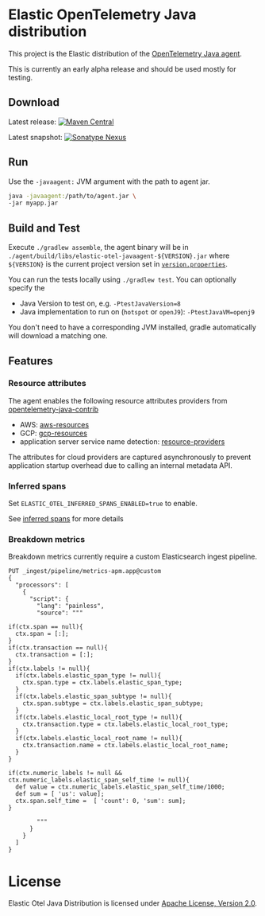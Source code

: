 # Elastic OpenTelemetry Java distribution

This project is the Elastic distribution of the [OpenTelemetry Java agent](https://github.com/open-telemetry/opentelemetry-java-instrumentation).

This is currently an early alpha release and should be used mostly for testing.

## Download

Latest release: [![Maven Central](https://img.shields.io/maven-central/v/co.elastic.otel/elastic-otel-javaagent?label=elastic-otel-javaagent)](https://mvnrepository.com/artifact/co.elastic.otel/elastic-otel-javaagent/latest)

Latest snapshot: [![Sonatype Nexus](https://img.shields.io/nexus/s/co.elastic.otel/elastic-otel-javaagent?server=https%3A%2F%2Foss.sonatype.org&label=elastic-otel-javaagent)](https://oss.sonatype.org/service/local/artifact/maven/redirect?r=snapshots&g=co.elastic.otel&a=elastic-otel-javaagent&v=LATEST)

## Run

Use the `-javaagent:` JVM argument with the path to agent jar.

```bash
java -javaagent:/path/to/agent.jar \
-jar myapp.jar
```
## Build and Test

Execute `./gradlew assemble`, the agent binary will be in `./agent/build/libs/elastic-otel-javaagent-${VERSION}.jar`
where `${VERSION}` is the current project version set in [`version.properties`](version.properties).

You can run the tests locally using `./gradlew test`. You can optionally specify the
 * Java Version to test on, e.g. `-PtestJavaVersion=8`
 * Java implementation to run on (`hotspot` or `openJ9`):  `-PtestJavaVM=openj9`

You don't need to have a corresponding JVM installed, gradle automatically will download a matching one.

## Features

### Resource attributes

The agent enables the following resource attributes providers from [opentelemetry-java-contrib](https://github.com/open-telemetry/opentelemetry-java-contrib/)
- AWS: [aws-resources](https://github.com/open-telemetry/opentelemetry-java-contrib/tree/main/aws-resources)
- GCP: [gcp-resources](https://github.com/open-telemetry/opentelemetry-java-contrib/tree/main/gcp-resources)
- application server service name detection: [resource-providers](https://github.com/open-telemetry/opentelemetry-java-contrib/tree/main/resource-providers)

The attributes for cloud providers are captured asynchronously to prevent application startup overhead due to calling an internal metadata API.

### Inferred spans

Set `ELASTIC_OTEL_INFERRED_SPANS_ENABLED=true` to enable.

See [inferred spans](./inferred-spans/README.md) for more details

### Breakdown metrics

Breakdown metrics currently require a custom Elasticsearch ingest pipeline.

```
PUT _ingest/pipeline/metrics-apm.app@custom
{
  "processors": [
    {
      "script": {
        "lang": "painless",
        "source": """

if(ctx.span == null){
  ctx.span = [:];
}
if(ctx.transaction == null){
  ctx.transaction = [:];
}
if(ctx.labels != null){
  if(ctx.labels.elastic_span_type != null){
    ctx.span.type = ctx.labels.elastic_span_type;
  }
  if(ctx.labels.elastic_span_subtype != null){
    ctx.span.subtype = ctx.labels.elastic_span_subtype;
  }
  if(ctx.labels.elastic_local_root_type != null){
    ctx.transaction.type = ctx.labels.elastic_local_root_type;
  }
  if(ctx.labels.elastic_local_root_name != null){
    ctx.transaction.name = ctx.labels.elastic_local_root_name;
  }
}

if(ctx.numeric_labels != null && ctx.numeric_labels.elastic_span_self_time != null){
  def value = ctx.numeric_labels.elastic_span_self_time/1000;
  def sum = [ 'us': value];
  ctx.span.self_time =  [ 'count': 0, 'sum': sum];
}

        """
      }
    }
  ]
}
```

# License

Elastic Otel Java Distribution is licensed under [Apache License, Version 2.0](https://www.apache.org/licenses/LICENSE-2.0.html).

